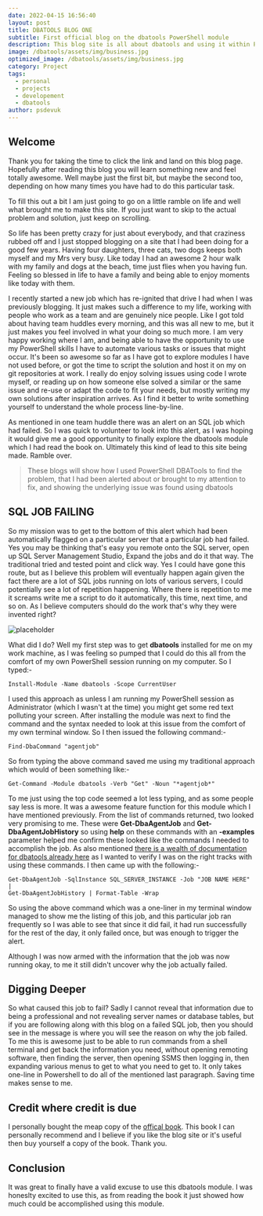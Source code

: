 ```yaml
---
date: 2022-04-15 16:56:40
layout: post
title: DBATOOLS BLOG ONE
subtitle: First official blog on the dbatools PowerShell module
description: This blog site is all about dbatools and using it within PowerShell to try and make your life easier
image: /dbatools/assets/img/business.jpg
optimized_image: /dbatools/assets/img/business.jpg
category: Project
tags:
  - personal
  - projects
  - developement
  - dbatools
author: psdevuk
---
```


## Welcome

Thank you for taking the time to click the link and land on this blog page. Hopefully after reading this blog you will learn something new and feel totally awesome. Well maybe just the first bit, but maybe the second too, depending on how many times you have had to do this particular task.

To fill this out a bit I am just going to go on a little ramble on life and well what brought me to make this site. If you just want to skip to the actual problem and solution, just keep on scrolling.

So life has been pretty crazy for just about everybody, and that craziness rubbed off and I just stopped blogging on a site that I had been doing for a good few years. Having four daughters, three cats, two dogs keeps both myself and my Mrs very busy. Like today I had an awesome 2 hour walk with my family and dogs at the beach, time just flies when you having fun.  Feeling so blessed in life to have a family and being able to enjoy moments like today with them.

I recently started a new job which has re-ignited that drive I had when I was previously blogging. It just makes such a difference to my life, working with people who work as a team and are genuinely nice people. Like I got told about having team huddles every morning, and this was all new to me, but it just makes you feel involved in what your doing so much more. I am very happy working where I am, and being able to have the opportunity to use my PowerShell skills I have to automate various tasks or issues that might occur. It's been so awesome so far as I have got to explore modules I have not used before, or got the time to script the solution and host it on my on git repositories at work. I really do enjoy solving issues using code I wrote myself, or reading up on how someone else solved a similar or the same issue and re-use or adapt the code to fit your needs, but mostly writing my own solutions after inspiration arrives. As I find it better to write something yourself to understand the whole process line-by-line.

As mentioned in one team huddle there was an alert on an SQL job which had failed. So I was quick to volunteer to look into this alert, as I was hoping it would give me a good opportunity to finally explore the dbatools module which I had read the book on. Ultimately this kind of lead to this site being made. Ramble over.

> These blogs will show how I used PowerShell DBATools to find the problem, that I had been alerted about or brought to my attention to fix, and showing the underlying issue was found using dbatools


## SQL JOB FAILING

So my mission was to get to the bottom of this alert which had been automatically flagged on a particular server that a particular job had failed. Yes you may be thinking that's easy you remote onto the SQL server, open up SQL Server Management Studio, Expand the jobs and do it that way. The traditional tried and tested point and click way. Yes I could have gone this route, but as I believe this problem will eventually happen again given the fact there are a lot of SQL jobs running on lots of various servers, I could potentially see a lot of repetition happening. Where there is repetition to me it screams write me a script to do it automatically, this time, next time, and so on. As I believe computers should do the work 
that's why they were invented right?

![placeholder](https://external-content.duckduckgo.com/iu/?u=https%3A%2F%2Ftse3.mm.bing.net%2Fth%3Fid%3DOIP.Y-m-e4sZzAXRF8T4FzmUvgHaET%26pid%3DApi&f=1?raw=true "SQL Jobs")

What did I do? Well my first step was to get **dbatools** installed for me on my work machine, as I was feeling so pumped that I could do this all from the comfort of my own PowerShell session running on my computer. So I typed:-
```
Install-Module -Name dbatools -Scope CurrentUser
```
 I used this approach as unless I am running my PowerShell session as Administrator (which I wasn't at the time) you might get some red text polluting your screen. After installing the module was next to find the command and the syntax needed to look at this issue from the comfort of my own terminal window. So I then issued the following command:-

```
Find-DbaCommand "agentjob"
```

So from typing the above command saved me using my traditional approach which would of been something like:-

```
Get-Command -Module dbatools -Verb "Get" -Noun "*agentjob*"
```

 To me just using the top code seemed a lot less typing, and as some people say less is more. It was a awesome feature function for this module which I have mentioned previously. 
 From the list of commands returned, two looked very promising to me.  These were **Get-DbaAgentJob** and **Get-DbaAgentJobHistory** so using **help** on these commands with an **-examples** parameter helped me confirm these looked like the commands I needed to accomplish the job. 
 As also mentioned [there is a wealth of documentation for dbatools already here](https://docs.dbatools.io/) as I wanted to verify I was on the right tracks with using these commands. I then came up with the following:-

```
Get-DbaAgentJob -SqlInstance SQL_SERVER_INSTANCE -Job "JOB NAME HERE" |
Get-DbaAgentJobHistory | Format-Table -Wrap
```

So using the above command which was a one-liner in my terminal window managed to show me the listing of this job, and this particular job ran frequently so I was able to see that since it did fail, it had run successfully for the rest of the day, it only failed once, but was enough to trigger the alert. 

Although I was now armed with the information that the job was now running okay, to me it still didn't uncover why the job actually failed.

## Digging Deeper

So what caused this job to fail? Sadly I cannot reveal that information due to being a professional and not revealing server names or database tables, but if you are following along with this blog on a failed SQL job, then you should see in the message is where you will see the reason on why the job failed. 
 To me this is awesome just to be able to run commands from a shell terminal and get back the information you need, without opening remoting software, then finding the server, then opening SSMS then logging in, then expanding various menus to get to what you need to get to.
  It only takes one-line in Powershell to do all of the mentioned last paragraph. Saving time makes sense to me. 

## Credit where credit is due

I personally bought the meap copy of the [offical book](https://www.manning.com/books/learn-dbatools-in-a-month-of-lunches). This book I can personally recommend and I believe if you like the blog site or it's useful then buy yourself a copy of the book. Thank you.


## Conclusion

It was great to finally have a valid excuse to use this dbatools module. I was honeslty excited to use this, as from reading the book it just showed how much could be accomplished using this module. 